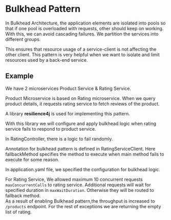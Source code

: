 # Bulkhead Pattern
In Bulkhead Architecture, the application elements are isolated into pools so that if one pool is overloaded with requests, other should keep on working. With this, we can avoid cascading failures.
We partition the services into different groups. 

This ensures that resource usage of a service-client is not affecting the other client. 
This pattern is very helpful when we want to isolate and limit resources used by a back-end service.

## Example
We have 2 microservices Product Service & Rating Service.

Product Microservice is based on Rating microservice. When we query product details, it requests rating service to fetch reviews of the product.

A library **resilience4j** is used for implementing this pattern. 

With this library we will configure and apply bulkhead logic when rating service fails to respond to product service. 

In RatingController, there is a logic to fail randomly.

Annotation for bulkhead pattern is defined in RatingServiceClient. Here fallbackMethod specifies the method to execute when main method fails to execute for some reason.

In application.yaml file, we specified the configuration for bulkhead logic.

For Rating Service, We allowed maximum 10 concurrent requests `maxConcurrentCalls` to rating service.
Additional requests will wait for specified duration in `maxWaitDuration`. Otherwise they will be routed to fallback method.   
As a result of enabling Bulkhead pattern,the throughput is increased to `/products` endpoint.
For the rest of exceptions we are returning the empty list of rating.
